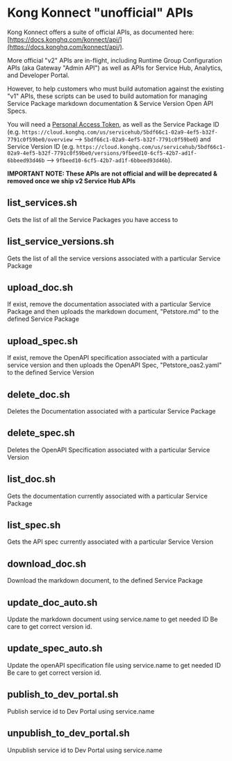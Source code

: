 # Kong Konnect "unofficial" APIs

Kong Konnect offers a suite of official APIs, as documented here: [https://docs.konghq.com/konnect/api/](https://docs.konghq.com/konnect/api/).

More official "v2" APIs are in-flight, including Runtime Group Configuration APIs (aka Gateway "Admin API") as well as APIs for Service Hub, Analytics, 
and Developer Portal.

However, to help customers who must build automation against the existing "v1" APIs, these scripts can be used to build automation for managing
Service Package markdown documentation & Service Version Open API Specs.

You will need a [Personal Access Token](https://docs.konghq.com/konnect/runtime-manager/runtime-groups/declarative-config/#generate-a-personal-access-token), as well as the Service Package ID (e.g. `https://cloud.konghq.com/us/servicehub/5bdf66c1-02a9-4ef5-b32f-7791c0f59be0/overview` --> `5bdf66c1-02a9-4ef5-b32f-7791c0f59be0`) and 
Service Version ID (e.g. `https://cloud.konghq.com/us/servicehub/5bdf66c1-02a9-4ef5-b32f-7791c0f59be0/versions/9fbeed10-6cf5-42b7-ad1f-6bbeed93d46b` --> `9fbeed10-6cf5-42b7-ad1f-6bbeed93d46b`).

**IMPORTANT NOTE: These APIs are not official and will be deprecated & removed once we ship v2 Service Hub APIs**

## list_services.sh

Gets the list of all the Service Packages you have access to

## list_service_versions.sh

Gets the list of all the service versions associated with a particular Service Package

## upload_doc.sh

If exist, remove the documentation associated with a particular Service Package and then uploads the markdown document, "Petstore.md" to the defined Service Package

## upload_spec.sh

If exist, remove the OpenAPI specification associated with a particular service version and then uploads the OpenAPI Spec, "Petstore_oas2.yaml" to the defined Service Version

## delete_doc.sh

Deletes the Documentation associated with a particular Service Package

## delete_spec.sh

Deletes the OpenAPI Specification associated with a particular Service Version

## list_doc.sh

Gets the documentation currently associated with a particular Service Package

## list_spec.sh

Gets the API spec currently associated with a particular Service Version

## download_doc.sh
Download the markdown document, to the defined Service Package

## update_doc_auto.sh
Update the markdown document using service.name to get needed ID
Be care to get correct version id.

## update_spec_auto.sh
Update the openAPI specification file using service.name to get needed ID
Be care to get correct version id.

## publish_to_dev_portal.sh
Publish service id to Dev Portal using service.name

## unpublish_to_dev_portal.sh
Unpublish service id to Dev Portal using service.name

